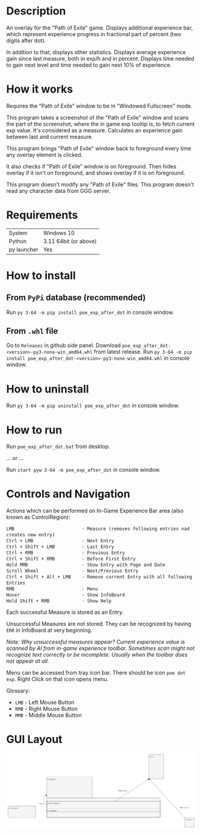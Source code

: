 # Description

An overlay for the "Path of Exile" game. Displays additional experience bar, which represent experience progress in fractional part of percent (two digits after dot). 

In addition to that, displays other statistics.
Displays average experience gain since last measure, both in exp/h and in percent. 
Displays time needed to gain next level and time needed to gain next 10% of experience. 

# How it works

Requires the "Path of Exile" window to be in "Windowed Fullscreen" mode.

This program takes a screenshot of the "Path of Exile" window and scans the part of the screenshot, where the in game exp tooltip is, to fetch current exp value. It's considered as a measure. Calculates an experience gain between last and current measure.

This program brings "Path of Exile" window back to foreground every time any overlay element is clicked.

It also checks if "Path of Exile" window is on foreground. Then hides overlay if it isn't on foreground, and shows overlay if it is on foreground.

This program doesn't modify any "Path of Exile" files.
This program doesn't read any character data from GGG server.

# Requirements

|||
|---|---| 
| System | Windows 10 |
| Python | 3.11 64bit (or above) |
| py launcher | Yes |

# How to install

## From `PyPi` database (recommended)

Run `py 3-64 -m pip install poe_exp_after_dot` in console window.

## From `.whl` file

Go to `Releases` in github side panel. Download `poe_exp_after_dot-<version>-py3-none-win_amd64.whl` from latest release.
Run `py 3-64 -m pip install poe_exp_after_dot-<version>-py3-none-win_amd64.whl` in console window.

# How to uninstall

Run `py 3-64 -m pip uninstall poe_exp_after_dot` in console window.

# How to run

Run `poe_exp_after_dot.bat` from desktop.

... or ...

Run `start pyw 3-64 -m poe_exp_after_dot` in console window.

# Controls and Navigation

Actions which can be performed on In-Game Experience Bar area (also known as ControlRegion):

```
LMB                         - Measure (removes following entries nad creates new entry)
Ctrl + LMB                  - Next Entry
Ctrl + Shift + LMB          - Last Entry
Ctrl + RMB                  - Previous Entry
Ctrl + Shift + RMB          - Before First Entry
Hold MMB                    - Show Entry with Page and Date
Scroll Wheel                - Next/Previous Entry
Ctrl + Shift + Alt + LMB    - Remove current Entry with all following Entries
RMB                         - Menu
Hover                       - Show InfoBoard
Hold Shift + RMB            - Show Help
```

Each successful Measure is stored as an Entry. 

Unsuccessful Measures are not stored. They can be recognized by having `ERR` in InfoBoard at very beginning.

*Note: Why unsuccessful measures appear? Current experience value is scanned by AI from in-game experience toolbar. Sometimes scan might not recognize text correctly or be incomplete. Usually when the toolbar does not appear at all.*

Menu can be accessed from tray icon bar. There should be icon `poe dot exp`. Right Click on that icon opens menu.

Glossary:
* `LMB` - Left Mouse Button
* `RMB` - Right Mouse Button
* `MMB` - Middle Mouse Button

# GUI Layout

![GUI Layout](./docs/images/GUI_Layout.png)










